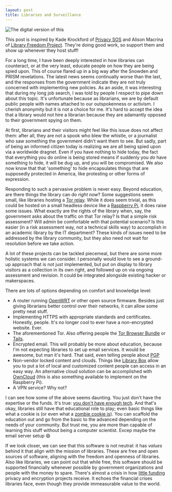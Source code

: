 ```yaml
---
layout: post
title: Libraries and Surveillance
---
```


![The digital version of this](https://upload.wikimedia.org/wikipedia/commons/thumb/e/e0/Postcards_and_magnifying_glass.jpg/1280px-Postcards_and_magnifying_glass.jpg)  

This post is inspired by Kade Krockford of [Privacy SOS](http://privacysos.org/) and Alison Macrina of [Library Freedom Project](https://libraryfreedomproject.org/). They're doing good work, so support them and show up whenever they host stuff!   

For a long time, I have been deeply interested in how libraries can counteract, or at the very least, educate people on how they are being spied upon. This of course flared up in a big way after the Snowden and PRISM revelations. The latest news seems continually worse than the last, and the responses from the government indicate they are not truly concerned with implementing new policies. As an aside, it was interesting that during my long job search, I was told by people I respect to pipe down about this topic. It's unfortunate because as librarians, we are by default public people with names attached to our outspokenness or activism. I cherish anonymity but it is not a choice for me. It's hard to accept the idea that a library would not hire a librarian because they are adamantly opposed to their government spying on them.     

At first, librarians and their visitors might feel like this issue does not affect them: after all, they are not a spook who blew the whistle, or a journalist who saw something the government didn't want them to see. But sadly, part of being an informed citizen today is realizing we are all being spied upon via a worldwide dragnet. Even if you have nothing to hide today, the fact that everything you do online is being stored means if suddenly you *do* have something to hide, it will be dug up, and you will be compromised. We also now know that that 'something' to hide encapsulates things that are supposedly protected in America, like protesting or other forms of expression.    

Responding to such a pervasive problem is never easy. Beyond education, are there things the library can do *right now*? Some suggestions seem small, like libraries hosting a [Tor relay](https://www.torproject.org/getinvolved/volunteer.html.en). While it does seem trivial, as this could be hosted on a small headless device like a [Raspberry Pi](http://www.raspberrypi.org/help/faqs/), it does raise some issues. What exactly are the rights of the library when, say, the government asks about the traffic on that Tor relay? Is that a simple risk assessment? Will admin be comfortable with that potential scenario? Is this easier (in a risk assessment way, not a technical skills way) to accomplish in an academic library by the IT department? These kinds of issues need to be addressed by the library community, but they also need not wait for resolution before we take action.  

A lot of these projects can be tackled piecemeal, but there are some more holistic systems we can consider. I personally would love to see a ground-up approach that is not just implemented, but put on display to library visitors as a collection in its own right, and followed up on via ongoing assessment and revision. It could be integrated alongside existing hacker or makerspaces.  

There are lots of options depending on comfort and knowledge level:
+ A router running [OpenWRT](https://openwrt.org/) or other open source firmware. Besides just giving librarians better control over their networks, it can allow some pretty neat stuff. 
+ Implementing HTTPS with appropriate standards and certificates.  
	Honestly, people. It's no longer cool to ever have a non-encrypted website. Ever. 
+ The aforementioned Tor. Also offering people the [Tor Browser Bundle](https://www.torproject.org/projects/torbrowser.html.en) or [Tails](https://tails.boum.org/). 
+ Encrypted email. This will probably be more about education, because I'm not expecting libraries to set up email services. It would be awesome, but man it's hard. That said, even telling people about [PGP](https://en.wikipedia.org/wiki/GNU_Privacy_Guard) 
+ Non-vendor locked content and clouds. Things like [Library Box](http://librarybox.us/) allow you to put a lot of local and customized content people can access in an easy way. An alternative cloud solution can be accomplished with [OwnCloud](https://owncloud.org/) (this is also something available to implement on the Raspberry Pi).
+ A VPN service? Why not?

I can see how some of the above seems daunting. You just don't have the expertise or the funds. It's true: [you don't have enough tech](http://www.thedigitalshift.com/2013/11/roy-tennant-digital-libraries/dont-enough-tech/). And that's okay, libraries still have that educational role to play; even basic things like what a cookie is (or even what a [zombie cookie is](http://www.propublica.org/podcast/item/podcast-why-tracking-is-scarier-with-zombie-cookies/)). You can scaffold the education out and go from the basic to the advanced depending on the needs of your community. But trust me, you are more than capable of learning this stuff without being a computer scientist. Excep maybe the email server setup :smile:  

If we look closer, we can see that this software is not neutral: it has *values* behind it that align with the mission of libraries. These are free and open sources of software, aligning with the freedom and openness of libraries. Also like libraries, we can point out that while free, this software should be supported financially whenever possible by government organizations and people with the money to spare. There's almost a crisis in how [little funding](http://www.propublica.org/article/the-worlds-email-encryption-software-relies-on-one-guy-who-is-going-broke) privacy and encryption projects receive. It echoes the financial crises libraries face, even though they provide immeasurable value to the world.    
